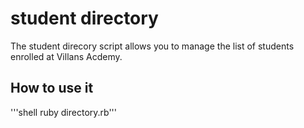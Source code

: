 # student directory #

The student direcory script allows you to manage the list of students enrolled at Villans Acdemy.

## How to use it ##

'''shell
ruby directory.rb'''
